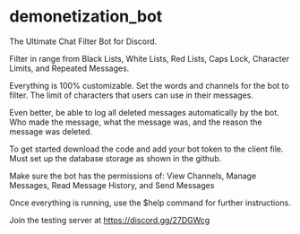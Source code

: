 # demonetization_bot

The Ultimate Chat Filter Bot for Discord.

Filter in range from Black Lists, White Lists, Red Lists, Caps Lock, Character Limits, and Repeated Messages.

Everything is 100% customizable. Set the words and channels for the bot to filter. The limit of characters that users can use in their messages.

Even better, be able to log all deleted messages automatically by the bot. Who made the message, what the message was, and the reason the message was deleted.

To get started download the code and add your bot token to the client file. Must set up the database storage as shown in the github.

Make sure the bot has the permissions of: View Channels, Manage Messages, Read Message History, and Send Messages

Once everything is running, use the $help command for further instructions.

Join the testing server at https://discord.gg/27DGWcg
